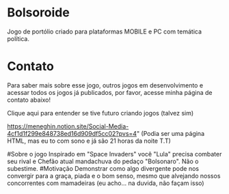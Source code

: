 # Bolsoroide
Jogo de portólio criado para plataformas MOBILE e PC com temática política.

# Contato
Para saber mais sobre esse jogo, outros jogos em desenvolvimento e acessar todos os jogos já publicados, por favor, acesse minha página de contato abaixo!

Clique aqui para entender se tive futuro criando jogos (talvez sim)

https://meneghin.notion.site/Social-Media-4cf1d1f299e848738ed16d909df5cc02?pvs=4" 
(Podia ser uma página HTML, mas eu to com sono e já são 21 horas da noite T.T)

#Sobre o jogo
Inspirado em "Space Invaders" você "Lula" precisa combater seu rival e Chefão atual mandachuva do pedaço "Bolsonaro". Não o subestime.
#Motivação
Demonstrar como algo divergente pode nos convergir para a graça, piada e o bom senso, mesmo que alvejando nossos concorrentes com mamadeiras (eu acho... na duvida, não façam isso)
